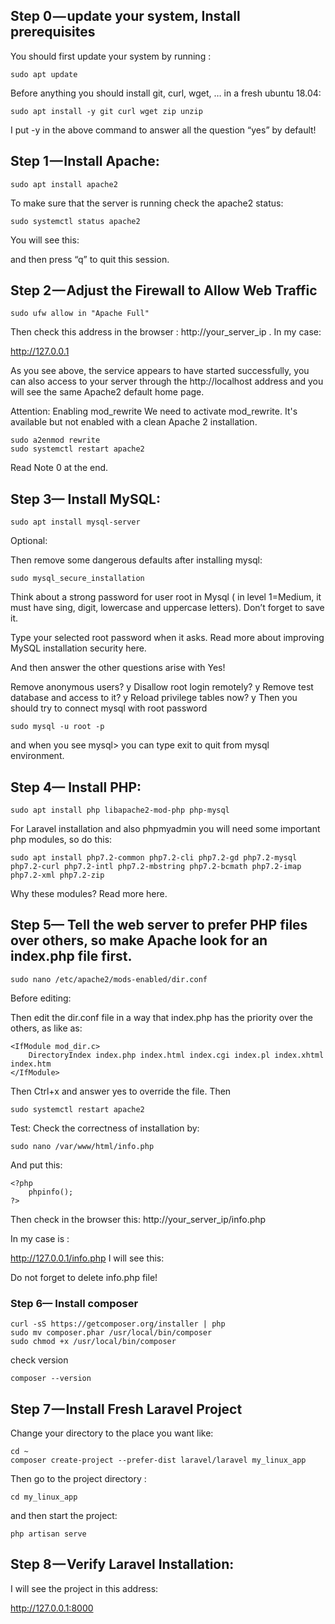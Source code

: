 ## Step 0 — update your system, Install prerequisites
You should first update your system by running :

```
sudo apt update
```
Before anything you should install git, curl, wget, … in a fresh ubuntu 18.04:

```
sudo apt install -y git curl wget zip unzip
```

I put -y in the above command to answer all the question “yes” by default!

## Step 1 — Install Apache:
```
sudo apt install apache2
```
To make sure that the server is running check the apache2 status:

```
sudo systemctl status apache2
```
You will see this:


and then press “q” to quit this session.

## Step 2 — Adjust the Firewall to Allow Web Traffic

```
sudo ufw allow in "Apache Full"
```

Then check this address in the browser : http://your_server_ip . In my case:

http://127.0.0.1


As you see above, the service appears to have started successfully, you can also access to your server through the http://localhost address and you will see the same Apache2 default home page.

Attention: Enabling mod_rewrite
We need to activate mod_rewrite. It's available but not enabled with a clean Apache 2 installation.

```
sudo a2enmod rewrite
sudo systemctl restart apache2
```

Read Note 0 at the end.

## Step 3— Install MySQL:

```
sudo apt install mysql-server
```
Optional:

Then remove some dangerous defaults after installing mysql:

```
sudo mysql_secure_installation
```
Think about a strong password for user root in Mysql ( in level 1=Medium, it must have sing, digit, lowercase and uppercase letters). Don’t forget to save it.

Type your selected root password when it asks. Read more about improving MySQL installation security here.


And then answer the other questions arise with Yes!

Remove anonymous users? y
Disallow root login remotely? y
Remove test database and access to it? y
Reload privilege tables now? y
Then you should try to connect mysql with root password

```
sudo mysql -u root -p
```
and when you see mysql> you can type exit to quit from mysql environment.

## Step 4— Install PHP:

```
sudo apt install php libapache2-mod-php php-mysql
```

For Laravel installation and also phpmyadmin you will need some important php modules, so do this:

```
sudo apt install php7.2-common php7.2-cli php7.2-gd php7.2-mysql php7.2-curl php7.2-intl php7.2-mbstring php7.2-bcmath php7.2-imap php7.2-xml php7.2-zip
```

Why these modules? Read more here.

## Step 5— Tell the web server to prefer PHP files over others, so make Apache look for an index.php file first.

```
sudo nano /etc/apache2/mods-enabled/dir.conf
```
Before editing:


Then edit the dir.conf file in a way that index.php has the priority over the others, as like as:

```
<IfModule mod_dir.c>
    DirectoryIndex index.php index.html index.cgi index.pl index.xhtml index.htm
</IfModule>
```

Then Ctrl+x and answer yes to override the file. Then

```
sudo systemctl restart apache2
```

Test:
Check the correctness of installation by:

```
sudo nano /var/www/html/info.php
```

And put this:

```
<?php
    phpinfo();
?>
```
Then check in the browser this: http://your_server_ip/info.php

In my case is :

http://127.0.0.1/info.php
I will see this:


Do not forget to delete info.php file!

### Step 6— Install composer

```
curl -sS https://getcomposer.org/installer | php
sudo mv composer.phar /usr/local/bin/composer
sudo chmod +x /usr/local/bin/composer
```

check version
```
composer --version
```

## Step 7 — Install Fresh Laravel Project
Change your directory to the place you want like:

```
cd ~
composer create-project --prefer-dist laravel/laravel my_linux_app
```

Then go to the project directory :

```
cd my_linux_app
```

and then start the project:

```
php artisan serve
```

## Step 8 — Verify Laravel Installation:
I will see the project in this address:

http://127.0.0.1:8000
